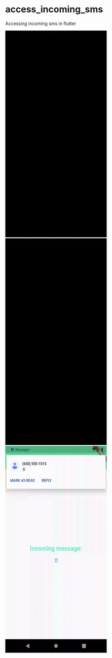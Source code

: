 # access_incoming_sms
 Accessing incoming sms in flutter

<img src='assets/sms3.gif' width="320" height="650"/><img src='assets/sms.gif' width="320" height="650"/> <img src='assets/sms2.gif' width="320" height="650"/>   
